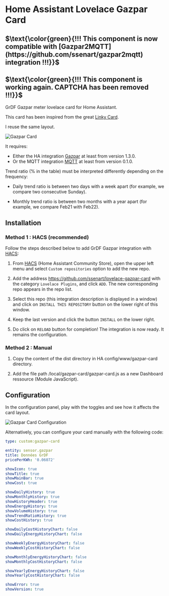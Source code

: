 # Home Assistant Lovelace Gazpar Card

## $\text{\color{green}{!!! This component is now compatible with [Gazpar2MQTT](https://github.com/ssenart/gazpar2mqtt) integration !!!}}$

## $\text{\color{green}{!!! This component is working again. CAPTCHA has been removed !!!}}$

GrDF Gazpar meter lovelace card for Home Assistant.

This card has been inspired from the great [Linky Card](https://github.com/saniho/content-card-linky).

I reuse the same layout.

![Gazpar Card](images/gazpar-card.png)

It requires:

- Either the HA integration [Gazpar](https://github.com/ssenart/home-assistant-gazpar) at least from version 1.3.0.
- Or the MQTT integration [MQTT](https://github.com/ssenart/gazpar2mqtt) at least from version 0.1.0.

Trend ratio (% in the table) must be interpreted differently depending on the frequency:

- Daily trend ratio is between two days with a week apart (for example, we compare two consecutive Sunday).

- Monthly trend ratio is between two months with a year apart (for example, we compare Feb21 with Feb22).

## Installation

### Method 1 : HACS (recommended)

Follow the steps described below to add GrDF Gazpar integration with [HACS](https://hacs.xyz/):

1. From [HACS](https://hacs.xyz/) (Home Assistant Community Store), open the upper left menu and select `Custom repositories` option to add the new repo.

2. Add the address <https://github.com/ssenart/lovelace-gazpar-card> with the category `Lovelace Plugins`, and click `ADD`. The new corresponding repo appears in the repo list.

3. Select this repo (this integration description is displayed in a window) and click on `INSTALL THIS REPOSITORY` button on the lower right of this window.

4. Keep the last version and click the button `INSTALL` on the lower right.

5. Do click on `RELOAD` button for completion! The integration is now ready. It remains the configuration.

### Method 2 : Manual

1. Copy the content of the dist directory in HA config/www/gazpar-card directory.

2. Add the file path /local/gazpar-card/gazpar-card.js as a new Dashboard ressource (Module JavaScript).

## Configuration

In the configuration panel, play with the toggles and see how it affects the card layout.

![Gazpar Card Configuration](images/gazpar-card-editor.png)

Alternatively, you can configure your card manually with the following code:

```yaml
type: custom:gazpar-card

entity: sensor.gazpar
title: Données GrDF
pricePerKWh: '0.06072'

showIcon: true
showTitle: true
showMainBar: true
showCost: true

showDailyHistory: true
showMonthlyHistory: true
showHistoryHeader: true
showEnergyHistory: true
showVolumeHistory: true
showTrendRatioHistory: true
showCostHistory: true

showDailyCostHistoryChart: false
showDailyEnergyHistoryChart: false

showWeeklyEnergyHistoryChart: false
showWeeklyCostHistoryChart: false

showMonthlyEnergyHistoryChart: false
showMonthlyCostHistoryChart: false

showYearlyEnergyHistoryChart: false
showYearlyCostHistoryChart: false

showError: true
showVersion: true
``` 


